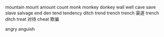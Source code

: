 mountain 
mount
amount 
count 
monk
monkey 
donkey 
wall
well
cave 
save
slave
salvage
end
den 
tend
tendency
ditch
trend
trench trench 渠道 
trench 
ditch 
treat 对待
cheat 欺骗

angry
anguish
